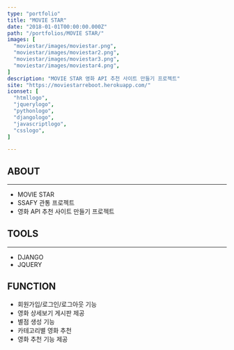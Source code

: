 ```yaml
---
type: "portfolio"
title: "MOVIE STAR"
date: "2018-01-01T00:00:00.000Z"
path: "/portfolios/MOVIE STAR/"
images: [
  "moviestar/images/moviestar.png",
  "moviestar/images/moviestar2.png",
  "moviestar/images/moviestar3.png",
  "moviestar/images/moviestar4.png",
]
description: "MOVIE STAR 영화 API 추천 사이트 만들기 프로젝트"
site: "https://moviestarreboot.herokuapp.com/"
iconset: [
  "htmllogo",
  "jquerylogo",
  "pythonlogo",
  "djangologo",
  "javascriptlogo",
  "csslogo",
]

---
```



## ABOUT
---
- MOVIE STAR
- SSAFY 관통 프로젝트
- 영화 API 추천 사이트 만들기 프로젝트

## TOOLS
---
- DJANGO
- JQUERY



## FUNCTION
- 회원가입/로그인/로그아웃 기능
- 영화 상세보기 게시판 제공
- 별점 생성 기능
- 카테고리별 영화 추천
- 영화 추천 기능 제공

  